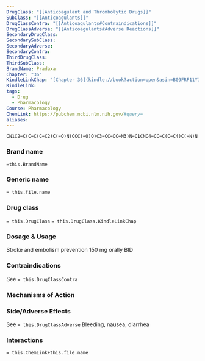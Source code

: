 ```yaml
---
DrugClass: "[[Anticoagulant and Thrombolytic Drugs]]"
SubClass: "[[Anticoagulants]]"
DrugClassContra: "[[Anticoagulants#Contraindications]]"
DrugClassAdverse: "[[Anticoagulants#Adverse Reactions]]"
SecondaryDrugClass: 
SecondarySubClass: 
SecondaryAdverse: 
SecondaryContra: 
ThirdDrugClass: 
ThirdSubClass: 
BrandName: Pradaxa
Chapter: "36"
KindleLinkChap: "[Chapter 36](kindle://book?action=open&asin=B09FRF11YJ&location=19929)"
KindleLink: 
tags:
  - Drug
  - Pharmacology
Course: Pharmacology
ChemLink: https://pubchem.ncbi.nlm.nih.gov/#query=
aliases:
---
```

```smiles
CN1C2=C(C=C(C=C2)C(=O)N(CCC(=O)O)C3=CC=CC=N3)N=C1CNC4=CC=C(C=C4)C(=N)N
```

### Brand name
`=this.BrandName`

### Generic name
`= this.file.name`

### Drug class 
`= this.DrugClass`
	`= this.DrugClass.KindleLinkChap`

### Dosage & Usage
Stroke and embolism prevention
150 mg orally BID

### Contraindications
See `= this.DrugClassContra`

### Mechanisms of Action


### Side/Adverse Effects
See `= this.DrugClassAdverse`
Bleeding, nausea, diarrhea

### Interactions

`= this.ChemLink+this.file.name`

